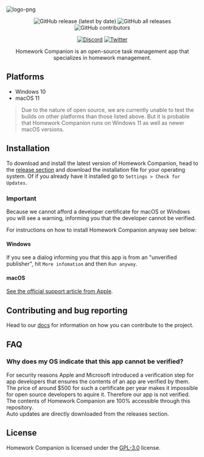 ![logo-png](https://user-images.githubusercontent.com/58574351/192744872-d980a851-7b8e-4619-ac1b-ff80d64dfa39.png)
<div align="center">

  ![GitHub release (latest by date)](https://img.shields.io/github/v/release/examplewastaken-studios/homework-companion?display_name=tag&include_prereleases&sort=semver)
  ![GitHub all releases](https://img.shields.io/github/downloads/examplewastaken-studios/homework-companion/total)
  ![GitHub contributors](https://img.shields.io/github/contributors/examplewastaken-studios/homework-companion)

  [![Discord](https://img.shields.io/discord/747518483327090849.svg?label=&logo=discord&logoColor=ffffff&color=7389D8&labelColor=6A7EC2)](https://discord.gg/CBMqmTaUQ4)
  [![Twitter](https://img.shields.io/badge/-@ExampleWasTaken%20Studios-2283FE?label=&logo=twitter&logoColor=ffffff&color=262C73&labelColor=2283FE)](https://twitter.com/EWTStudios)

Homework Companion is an open-source task management app that specializes in homework management.

</div>

## Platforms
- Windows 10
- macOS 11

> Due to the nature of open source, we are currently unable to test the builds on other platforms than those listed above. But it is probable that Homework Companion runs on Windows 11 as well as newer macOS versions.

## Installation
To download and install the latest version of Homework Companion, head to the [release section](https://github.com/examplewastaken-studios/homework-companion/releases/latest) and download the installation file for your operating system. Of if you already have it installed go to `Settings > Check for Updates`.

### Important
Because we cannot afford a developer certificate for macOS or Windows you will see a warning, informing you that the developer cannot be verified.

For instructions on how to install Homework Companion anyway see below:

#### Windows
If you see a dialog informing you that this app is from an "unverified publisher", hit `More infomation` and then `Run anyway`.

#### macOS
[See the official support article from Apple](https://support.apple.com/guide/mac-help/open-a-mac-app-from-an-unidentified-developer-mh40616/mac).

## Contributing and bug reporting
Head to our [docs](./docs/Contributing.md) for information on how you can contribute to the project.

## FAQ
### Why does my OS indicate that this app cannot be verified?
For security reasons Apple and Microsoft introduced a verification step for app developers that ensures the contents of an app are verified by them. The price of around $500 for such a certificate per year makes it impossible for open source developers to aquire it. Therefore our app is not verified.  
The contents of Homework Companion are 100% accessible through this repository.  
Auto updates are directly downloaded from the releases section.

## License
Homework Companion is licensed under the [GPL-3.0](./LICENSE) license.
